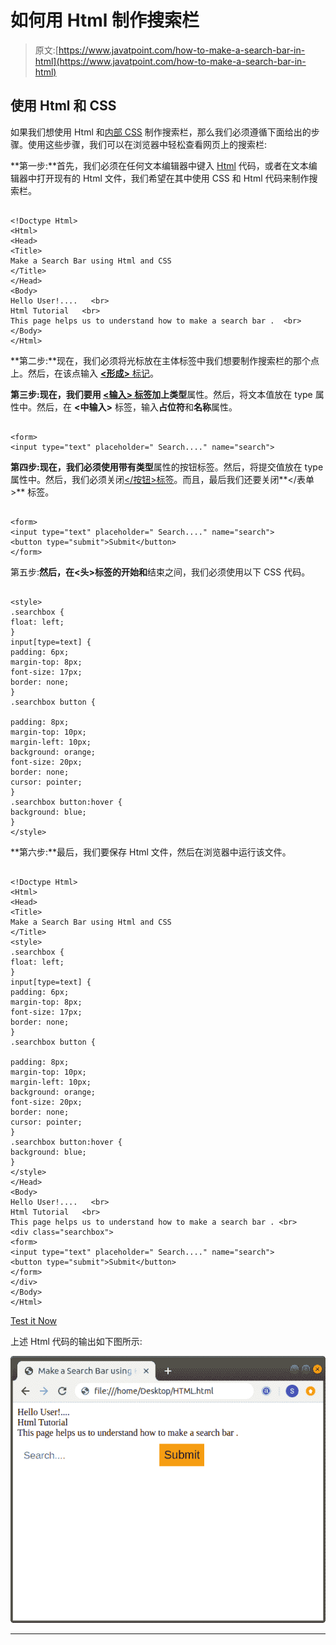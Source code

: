 # 如何用 Html 制作搜索栏

> 原文:[https://www.javatpoint.com/how-to-make-a-search-bar-in-html](https://www.javatpoint.com/how-to-make-a-search-bar-in-html)

## 使用 Html 和 CSS

如果我们想使用 Html 和[内部 CSS](https://www.javatpoint.com/internal-css) 制作搜索栏，那么我们必须遵循下面给出的步骤。使用这些步骤，我们可以在浏览器中轻松查看网页上的搜索栏:

**第一步:**首先，我们必须在任何文本编辑器中键入 [Html](https://www.javatpoint.com/html-tutorial) 代码，或者在文本编辑器中打开现有的 Html 文件，我们希望在其中使用 CSS 和 Html 代码来制作搜索栏。

```

<!Doctype Html>
<Html>   
<Head>    
<Title>   
Make a Search Bar using Html and CSS
</Title>
</Head>
<Body> 
Hello User!....   <br>
Html Tutorial   <br>
This page helps us to understand how to make a search bar .  <br>
</Body>
</Html>

```

**第二步:**现在，我们必须将光标放在主体标签中我们想要制作搜索栏的那个点上。然后，在该点输入 [**<形成>** 标记](https://www.javatpoint.com/html-form)。

**第三步:**现在，我们要用 [**<输入>** 标签](https://www.javatpoint.com/html-input-tag)加上**类型**属性。然后，将文本值放在 type 属性中。然后，在 **<中输入>** 标签，输入**占位符**和**名称**属性。

```

<form> 
<input type="text" placeholder=" Search...." name="search"> 

```

**第四步:**现在，我们必须使用带有**类型**属性的按钮标签。然后，将提交值放在 type 属性中。然后，我们必须关闭[</按钮>标签](https://www.javatpoint.com/html-button-tag)。而且，最后我们还要关闭**</表单>** 标签。

```

<form> 
<input type="text" placeholder=" Search...." name="search"> 
<button type="submit">Submit</button> 
</form>

```

第五步:**然后，在<头>标签的开始和**结束之间，我们必须使用以下 CSS 代码。

```

<style>
.searchbox {
float: left;
}
input[type=text] {
padding: 6px;
margin-top: 8px;
font-size: 17px;
border: none;
}
.searchbox button {

padding: 8px;
margin-top: 10px;
margin-left: 10px;
background: orange;
font-size: 20px;
border: none;
cursor: pointer;
}
.searchbox button:hover {
background: blue;
}
</style>

```

**第六步:**最后，我们要保存 Html 文件，然后在浏览器中运行该文件。

```

<!Doctype Html>
<Html>   
<Head>    
<Title>   
Make a Search Bar using Html and CSS
</Title>
<style>
.searchbox {
float: left;
}
input[type=text] {
padding: 6px;
margin-top: 8px;
font-size: 17px;
border: none;
}
.searchbox button {

padding: 8px;
margin-top: 10px;
margin-left: 10px;
background: orange;
font-size: 20px;
border: none;
cursor: pointer;
}
.searchbox button:hover {
background: blue;
}
</style>
</Head>
<Body> 
Hello User!....   <br>
Html Tutorial   <br>
This page helps us to understand how to make a search bar . <br>
<div class="searchbox">
<form> 
<input type="text" placeholder=" Search...." name="search"> 
<button type="submit">Submit</button> 
</form>
</div> 
</Body>
</Html>

```

[Test it Now](https://www.javatpoint.com/oprweb/test.jsp?filename=how-to-make-a-search-bar-in-html-1)

上述 Html 代码的输出如下图所示:

![How to make a Search bar in Html](img/501d30ea9a9f47c7e4d60979e65b83f7.png)

* * *